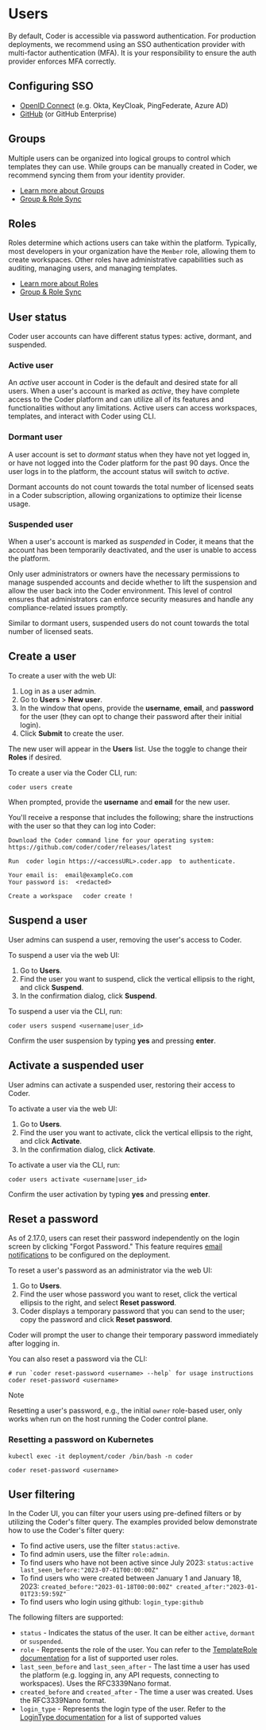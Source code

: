 # Users

By default, Coder is accessible via password authentication. For production
deployments, we recommend using an SSO authentication provider with multi-factor
authentication (MFA). It is your responsibility to ensure the auth provider
enforces MFA correctly.

## Configuring SSO

- [OpenID Connect](./oidc-auth.md) (e.g. Okta, KeyCloak, PingFederate, Azure AD)
- [GitHub](./github-auth.md) (or GitHub Enterprise)

## Groups

Multiple users can be organized into logical groups to control which templates
they can use. While groups can be manually created in Coder, we recommend
syncing them from your identity provider.

- [Learn more about Groups](./groups-roles.md)
- [Group & Role Sync](./idp-sync.md)

## Roles

Roles determine which actions users can take within the platform. Typically,
most developers in your organization have the `Member` role, allowing them to
create workspaces. Other roles have administrative capabilities such as
auditing, managing users, and managing templates.

- [Learn more about Roles](./groups-roles.md)
- [Group & Role Sync](./idp-sync.md)

## User status

Coder user accounts can have different status types: active, dormant, and
suspended.

### Active user

An _active_ user account in Coder is the default and desired state for all
users. When a user's account is marked as _active_, they have complete access to
the Coder platform and can utilize all of its features and functionalities
without any limitations. Active users can access workspaces, templates, and
interact with Coder using CLI.

### Dormant user

A user account is set to _dormant_ status when they have not yet logged in, or
have not logged into the Coder platform for the past 90 days. Once the user logs
in to the platform, the account status will switch to _active_.

Dormant accounts do not count towards the total number of licensed seats in a
Coder subscription, allowing organizations to optimize their license usage.

### Suspended user

When a user's account is marked as _suspended_ in Coder, it means that the
account has been temporarily deactivated, and the user is unable to access the
platform.

Only user administrators or owners have the necessary permissions to manage
suspended accounts and decide whether to lift the suspension and allow the user
back into the Coder environment. This level of control ensures that
administrators can enforce security measures and handle any compliance-related
issues promptly.

Similar to dormant users, suspended users do not count towards the total number
of licensed seats.

## Create a user

To create a user with the web UI:

1. Log in as a user admin.
2. Go to **Users** > **New user**.
3. In the window that opens, provide the **username**, **email**, and
   **password** for the user (they can opt to change their password after their
   initial login).
4. Click **Submit** to create the user.

The new user will appear in the **Users** list. Use the toggle to change their
**Roles** if desired.

To create a user via the Coder CLI, run:

```shell
coder users create
```

When prompted, provide the **username** and **email** for the new user.

You'll receive a response that includes the following; share the instructions
with the user so that they can log into Coder:

```console
Download the Coder command line for your operating system:
https://github.com/coder/coder/releases/latest

Run  coder login https://<accessURL>.coder.app  to authenticate.

Your email is:  email@exampleCo.com
Your password is:  <redacted>

Create a workspace   coder create !
```

## Suspend a user

User admins can suspend a user, removing the user's access to Coder.

To suspend a user via the web UI:

1. Go to **Users**.
2. Find the user you want to suspend, click the vertical ellipsis to the right,
   and click **Suspend**.
3. In the confirmation dialog, click **Suspend**.

To suspend a user via the CLI, run:

```shell
coder users suspend <username|user_id>
```

Confirm the user suspension by typing **yes** and pressing **enter**.

## Activate a suspended user

User admins can activate a suspended user, restoring their access to Coder.

To activate a user via the web UI:

1. Go to **Users**.
2. Find the user you want to activate, click the vertical ellipsis to the right,
   and click **Activate**.
3. In the confirmation dialog, click **Activate**.

To activate a user via the CLI, run:

```shell
coder users activate <username|user_id>
```

Confirm the user activation by typing **yes** and pressing **enter**.

## Reset a password

As of 2.17.0, users can reset their password independently on the login screen
by clicking "Forgot Password." This feature requires
[email notifications](../monitoring/notifications/index.md#smtp-email) to be
configured on the deployment.

To reset a user's password as an administrator via the web UI:

1. Go to **Users**.
2. Find the user whose password you want to reset, click the vertical ellipsis
   to the right, and select **Reset password**.
3. Coder displays a temporary password that you can send to the user; copy the
   password and click **Reset password**.

Coder will prompt the user to change their temporary password immediately after
logging in.

You can also reset a password via the CLI:

```shell
# run `coder reset-password <username> --help` for usage instructions
coder reset-password <username>
```

> [!NOTE]
> Resetting a user's password, e.g., the initial `owner` role-based user, only
> works when run on the host running the Coder control plane.

### Resetting a password on Kubernetes

```shell
kubectl exec -it deployment/coder /bin/bash -n coder

coder reset-password <username>
```

## User filtering

In the Coder UI, you can filter your users using pre-defined filters or by
utilizing the Coder's filter query. The examples provided below demonstrate how
to use the Coder's filter query:

- To find active users, use the filter `status:active`.
- To find admin users, use the filter `role:admin`.
- To find users who have not been active since July 2023:
  `status:active last_seen_before:"2023-07-01T00:00:00Z"`
- To find users who were created between January 1 and January 18, 2023:
  `created_before:"2023-01-18T00:00:00Z" created_after:"2023-01-01T23:59:59Z"`
- To find users who login using github:
  `login_type:github`

The following filters are supported:

- `status` - Indicates the status of the user. It can be either `active`,
  `dormant` or `suspended`.
- `role` - Represents the role of the user. You can refer to the
  [TemplateRole documentation](https://pkg.go.dev/github.com/coder/coder/v2/codersdk#TemplateRole)
  for a list of supported user roles.
- `last_seen_before` and `last_seen_after` - The last time a user has used the
  platform (e.g. logging in, any API requests, connecting to workspaces). Uses
  the RFC3339Nano format.
- `created_before` and `created_after` - The time a user was created. Uses the
  RFC3339Nano format.
- `login_type` - Represents the login type of the user. Refer to the [LoginType documentation](https://pkg.go.dev/github.com/coder/coder/v2/codersdk#LoginType) for a list of supported values
